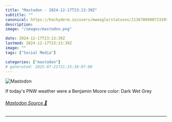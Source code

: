 ```yaml
---
title: "Mastodon - 2024-12-17T23:13:39Z"
subtitle: ""
canonical: https://hachyderm.io/users/mweagle/statuses/113670699072339958
description:
image: "/images/mastodon.png"

date: 2024-12-17T23:13:39Z
lastmod: 2024-12-17T23:13:39Z
image: ""
tags: ["Social Media"]

categories: ["mastodon"]
# generated: 2025-07-21T21:15:38-07:00
---
```

![Mastodon](/images/mastodon.png)

<p>If today&#39;s PNW weather were a Benjamin Moore color: Dark Wet Grey</p>


###### [Mastodon Source 🐘](https://hachyderm.io/@mweagle/113670699072339958)

___
